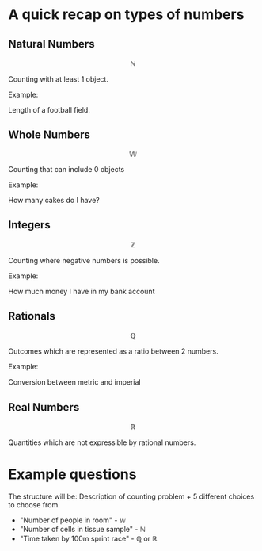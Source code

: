 # A quick recap on types of numbers

## Natural Numbers

$$\mathbb{N}$$

Counting with at least 1 object.

Example:

Length of a football field.

## Whole Numbers

$$\mathbb{W}$$

Counting that can include 0 objects

Example:

How many cakes do I have?

## Integers

$$\mathbb{Z}$$

Counting where negative numbers is possible.

Example:

How much money I have in my bank account

## Rationals

$$\mathbb{Q}$$

Outcomes which are represented as a ratio between 2 numbers.

Example:

Conversion between metric and imperial

## Real Numbers

$$\mathbb{R}$$

Quantities which are not expressible by rational numbers.

# Example questions

The structure will be: Description of counting problem + 5 different choices to choose from.

* "Number of people in room" - $\mathbb{w}$
* "Number of cells in tissue sample" - $\mathbb{N}$
* "Time taken by 100m sprint race" - $\mathbb{Q}$ or $\mathbb{R}$